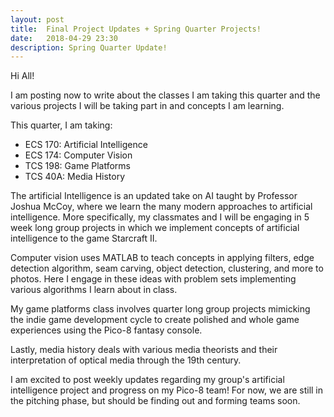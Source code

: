 ```yaml
---
layout: post
title:  Final Project Updates + Spring Quarter Projects!
date:   2018-04-29 23:30
description: Spring Quarter Update!
---
```

Hi All!

I am posting now to write about the classes I am taking this quarter and the various projects I will be taking part in and concepts I am learning. 

This quarter, I am taking: 

- ECS 170: Artificial Intelligence
- ECS 174: Computer Vision
- TCS 198: Game Platforms
- TCS 40A: Media History

The artificial Intelligence is an updated take on AI taught by Professor Joshua McCoy, where we learn the many modern approaches to artificial intelligence. More specifically, 
my classmates and I will be engaging in 5 week long group projects in which we implement concepts of artificial intelligence to the game Starcraft II. 

Computer vision uses MATLAB to teach concepts in applying filters, edge detection algorithm, seam carving, object detection, clustering, and more to photos. Here I engage in these ideas with
problem sets implementing various algorithms I learn about in class.

My game platforms class involves quarter long group projects mimicking the indie game development cycle to create polished and whole game experiences using the Pico-8 fantasy console. 

Lastly, media history deals with various media theorists and their interpretation of optical media through the 19th century. 


I am excited to post weekly updates regarding my group's artificial intelligence project and progress on my Pico-8 team! For now, we are still in the pitching phase, but should be finding out and forming teams soon. 
